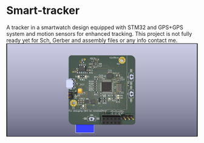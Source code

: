 # Smart-tracker
A tracker in a smartwatch design equipped with STM32 and GPS+GPS system and motion sensors for enhanced tracking.
This project is not fully ready yet for Sch, Gerber and assembly files or any info contact me.
![](Smart%20tracker%20front.jpg)
